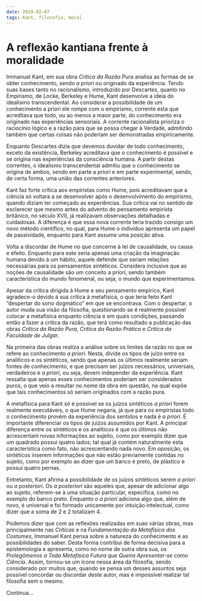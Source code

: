 ```yaml
---
date: 2019-02-07
tags: Kant, filosofia, moral
---
```


# A reflexão kantiana frente à moralidade

Immanuel Kant, em sua obra _Crítica da Razão_ Pura analisa as formas de se obter conhecimento, sendo _a priori_ ou originado da experiência. Tendo suas bases tanto no racionalismo, introduzido por Descartes, quanto no Empirismo, de Locke, Berkeley e Hume, Kant desenvolve a ideia do idealismo transcendental. Ao considerar a possibilidade de um conhecimento a priori ele rompe com o empirismo, corrente esta que acreditava que todo, ou ao menos a maior parte, do conhecimento era originado nas experiências sensoriais. A corrente racionalista prioriza o raciocínio lógico e a razão para que se possa chegar à Verdade, admitindo também que certas coisas não poderiam ser demonstradas empiricamente.

Enquanto Descartes dizia que devemos duvidar de todo conhecimento, exceto da existência, Berkeley acreditava que o conhecimento é possível e se origina nas experiências da consciência humana. A partir destas correntes, o idealismo transcendental admitiu que o conhecimento se origina de ambos, sendo em parte a priori e em parte experimental, sendo, de certa forma, uma união das correntes anteriores.

Kant faz forte crítica aos empiristas como Hume, pois acreditavam que a ciência só voltara a se desenvolver após o desenvolvimento do empirismo, quando diziam ter começado as experiências. Sua crítica vai no sentido de esclarecer que mesmo antes do advento do pensamento empirista britânico, no século XVII, já realizavam observações detalhadas e cuidadosas. A diferença é que essa nova corrente teria trazido consigo um novo método científico, no qual, para Hume o indivíduo apresenta um papel de passividade, enquanto para Kant assume uma posição ativa.

Volta a discordar de Hume no que concerne à lei de causalidade, ou causa e efeito. Enquanto para este seria apenas uma criação da imaginação humana devido à um hábito, aquele defende que seriam relações necessárias para os pensamentos sintéticos. Considera inclusive que as noções de causalidade são um conceito a priori, sendo também característica do mundo fenomenal, ou seja, o mundo que experimentamos.

Apesar da crítica dirigida à Hume e seu pensamento empírico, Kant agradece-o devido à sua crítica à metafísica, o que teria feito Kant “despertar do sono dogmático” em que se encontrava. Com o despertar, o autor muda sua visão da filosofia, questionando se é realmente possível colocar a metafísica enquanto ciência e em quais condições, passando então a fazer a crítica da razão, que terá como resultado a publicação das obras _Crítica da Razão Pura_, _Crítica da Razão Prática_ e _Crítica da Faculdade de Julgar_.

Na primeira das obras realiza a análise sobre os limites da razão no que se refere ao conhecimento _a priori_. Nesta, divide os tipos de juízo entre os analíticos e os sintéticos, sendo que apenas os últimos realmente seriam fontes de conhecimento, e que precisam ser juízos necessários, universais, verdadeiros e _a priori_, ou seja, devem independer da experiência. Kant ressalta que apenas esses conhecimentos poderiam ser considerados puros, o que veio a resultar no nome da obra em questão, na qual expõe que tais conhecimentos só seriam originados com a razão pura.

A metafísica para Kant só é possível se os juízos sintéticos _a priori_ forem realmente executáveis, o que Hume negaria, já que para os empiristas todo o conhecimento provém da experiência dos sentidos e nada é _a priori_. É importante diferenciar os tipos de juízos assumidos por Kant. A principal diferença entre os sintéticos e os analíticos é que os últimos não acrescentam novas informações ao sujeito, como por exemplo dizer que um quadrado possui quatro lados; tal qual já contém naturalmente esta característica como fato, não acrescentando nada novo. Em oposição, os sintéticos inserem informações que não estão previamente contidas no sujeito, como por exemplo ao dizer que um banco é preto, de plástico e possui quatro pernas.

Entretanto, Kant afirma a possibilidade de os juízos sintéticos serem _a priori_ ou _a posteriori_. Os _a posteriori_ são aqueles que, apesar de adicionar algo ao sujeito, referem-se à uma situação particular, específica, como no exemplo do banco preto. Enquanto o _a priori_ adiciona algo que, além de novo, é universal e foi formado unicamente por intuição intelectual, como dizer que a soma de 2 e 2 totalizam 4.

Podemos dizer que com as reflexões realizadas em suas várias obras, mas principalmente nas _Críticas_ e na _Fundamentação da Metafísica dos Costumes_, Immanuel Kant pensa sobre a natureza do conhecimento e as possibilidades do saber. Desta forma contribui de forma decisiva para a epistemologia e apresenta, como no nome de outra obra sua, os _Prolegômenos a Toda Metafísica Futura que Queira Apresentar-se como Ciência_. Assim, tornou-se um ícone nessa área da filosofia, sendo considerado por muitos que, quando se pensa um desses assuntos seja possível concordar ou discordar deste autor, mas é impossível realizar tal filosofia sem o mesmo.

Continua…
